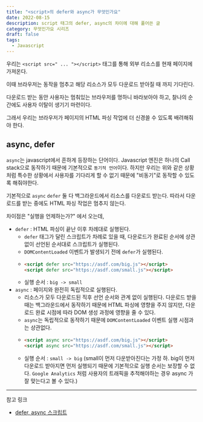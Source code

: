 ```yaml
---
title: "<script>의 defer와 async가 무엇인가요"
date: 2022-08-15
description: script 태그의 defer, async의 차이에 대해 풀어쓴 글
category: 무엇인가요 시리즈
draft: false
tags:
  - Javascript
---
```


우리는 `<script src=" ... "></script>` 태그를 통해 외부 리소스를 현재 페이지에 가져온다.

이때 브라우저는 동작을 멈추고 해당 리소스가 모두 다운로드 받아질 때 까지 기다린다.

다운로드 받는 동안 사용자는 멈춰있는 브라우저를 멍하니 바라보아야 하고, 찰나의 순간에도 사용자 이탈이 생기기 마련이다.

그래서 우리는 브라우저가 페이지의 HTML 파싱 작업에 더 신경쓸 수 있도록 배려해줘야 한다.

## async, defer

`async`는 javascript에서 흔하게 등장하는 단어이다.
Javascript 엔진은 하나의 Call stack으로 동작하기 때문에 기본적으로 `동기적 언어`이다.
하지만 우리는 위와 같은 상황처럼 특수한 상황에서 사용자를 기다리게 할 수 없기 때문에 "비동기"로 동작할 수 있도록 해줘야한다.

기본적으로 `async` `defer` 둘 다 백그라운드에서 리소스를 다운로드 받는다.
따라서 다운로드를 받는 중에도 HTML 파싱 작업은 멈추지 않는다.

차이점은 "실행을 언제하는가?" 에서 오는데,

- `defer` : HTML 파싱이 끝난 이후 차례대로 실행된다.
  - `defer` 태그가 달린 스크립트가 차례로 있을 때, 다운로드가 완료된 순서에 상관없이 선언된 순서대로 스크립트가 실행된다.
  - `DOMContentLoaded` 이벤트가 발생되기 전에 `defer`가 실행된다.
  - ```html
    <script defer src="https://asdf.com/big.js"></script>
    <script defer src="https://asdf.com/small.js"></script>
    ```
  - 실행 순서 : `big -> small`
- `async` : 페이지와 완전히 독립적으로 실행된다.
  - 리소스가 모두 다운로드된 직후 선언 순서와 관계 없이 실행된다. 다운로드 받을때는 백그라운드에서 동작하기 때문에 HTML 파싱에 영향을 주지 않지만, 다운로드 완료 시점에 따라 DOM 생성 과정에 영향을 줄 수 있다.
  - `async`는 독립적으로 동작하기 때문에 `DOMContentLoaded` 이벤트 실행 시점과는 상관없다.
  - ```html
    <script async src="https://asdf.com/big.js"></script>
    <script async src="https://asdf.com/small.js"></script>
    ```
  - 실행 순서 : `small -> big` (small이 먼저 다운받아진다는 가정 하. big이 먼저 다운로드 받아지면 먼저 실행되기 때문에 기본적으로 실행 순서는 보장할 수 없다. `Google Analytics` 처럼 사용자의 트래픽을 추적해야하는 경우 async 가 잘 맞는다고 볼 수 있다.)

---

참고 링크

- [defer, async 스크립트](https://ko.javascript.info/script-async-defer)
